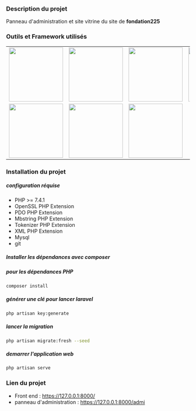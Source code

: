 ### Description du projet
Panneau d'administration et site vitrine du site de **fondation225** 

### **Outils et Framework utilisés**
<table>
<tbody>
 <tr>
   <td align="center" valign="middle">
        <a href="https://www.jquery.com/" target="_blank">
          <img width="148px" src="https://upload.wikimedia.org/wikipedia/fr/b/b3/Jquery-logo.png">
        </a>
      </td>
<td align="center" valign="middle">
        <a href="https://laravel.com" target="_blank">
          <img width="148px" src="https://raw.githubusercontent.com/vuejs/vuejs.org/master/themes/vue/source/images/laravel.png">
        </a>
      </td>
      <td align="center" valign="middle">
        <a href="http://smacss.com/" target="_blank">
          <img width="148px" src="http://smacss.com/img/jack-head.png">
        </a>
      </td>
<td align="center" valign="middle">
        <a href="https://www.jetbrains.com/fr-fr/" target="_blank">
          <img width="148px" src="https://upload.wikimedia.org/wikipedia/commons/1/1a/JetBrains_Logo_2016.svg">
        </a>
      </td>
      <td align="center" valign="middle">
        <a href="https://www.npmjs.com/" target="_blank">
          <img width="148px" src="https://upload.wikimedia.org/wikipedia/commons/thumb/d/db/Npm-logo.svg/1200px-Npm-logo.svg.png">
        </a>
      </td>
      <td align="center" valign="middle">
        <a href="https://github.com/renatomarinho/laravel-page-speed" target="_blank">
          <img width="148px" src="https://raw.githubusercontent.com/renatomarinho/laravel-page-speed/master/art/logo.png">
        </a>
      </td>
 </tr>
 <tr>
<td align="center" valign="middle">
        <a href="https://insomnia.rest/" target="_blank">
          <img width="148px" src="https://miro.medium.com/max/1000/1*BFoC90U7sk6Tn9KGeabX6w.png">
        </a>
      </td>
      <td align="center" valign="middle">
        <a href="https://www.mysql.com/fr/" target="_blank">
          <img width="148px" src="https://upload.wikimedia.org/wikipedia/fr/thumb/6/62/MySQL.svg/1200px-MySQL.svg.png">
        </a>
      </td>
      <td align="center" valign="middle">
        <a href="https://git-scm.com/" target="_blank">
          <img width="148px" src="https://git-scm.com/images/logo@2x.png">
        </a>
      </td>
 </tr>
</tbody>
</table>

### Installation du projet
##### configuration réquise
* PHP >= 7.4.1
* OpenSSL PHP Extension
* PDO PHP Extension
* Mbstring PHP Extension
* Tokenizer PHP Extension
* XML PHP Extension
* Mysql
* git

##### Installer les dépendances avec composer
##### pour les dépendances PHP
``` bash
composer install
```

##### générer une clé pour lancer laravel
``` bash
php artisan key:generate
```

##### lancer la migration
``` bash
php artisan migrate:fresh --seed
```

##### demarrer l'application web
``` bash
php artisan serve
```

### Lien du projet

- Front end : https://127.0.0.1:8000/
- panneau d'administration : https://127.0.0.1:8000/admi